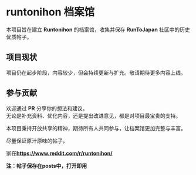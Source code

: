 # runtonihon 档案馆

本项目旨在建立 **Runtonihon** 的档案馆，收集并保存 **RunToJapan** 社区中的历史优质帖子。

## 项目现状

项目仍在起步阶段，内容较少，但会持续更新与扩充。敬请期待更多内容上线。

## 参与贡献

欢迎通过 **PR**  分享你的想法和建议。  
无论是补充资料、优化内容，还是提出改进意见，都是对项目最宝贵的支持。

本项目秉持开放共享的精神，期待所有人共同参与，让档案馆更加完整与丰富。

尽量保证原汁原味的帖子，


家在**https://www.reddit.com/r/runtonihon/**

**注：帖子保存在posts中，打开即用**
